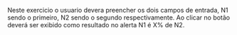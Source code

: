 Neste exercicio o usuario devera preencher os dois campos de entrada, N1 sendo o primeiro,  N2 sendo o segundo respectivamente. Ao clicar no botão 
deverá ser exibido como resultado no alerta N1 é X% de N2.
